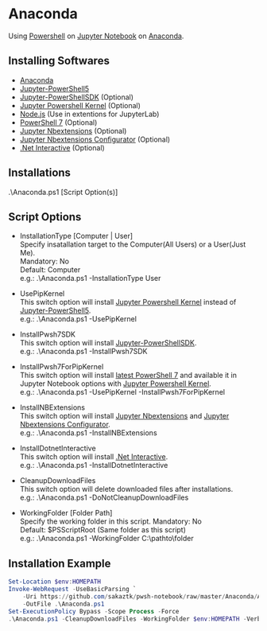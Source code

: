 # Anaconda
Using [Powershell](https://github.com/PowerShell/PowerShell) on [Jupyter Notebook](https://jupyter.org/) on [Anaconda](https://www.anaconda.com/).  

## Installing Softwares
- [Anaconda](https://www.anaconda.com/)
- [Jupyter-PowerShell5](https://github.com/DeepAQ/Jupyter-PowerShell5)
- [Jupyter-PowerShellSDK](https://github.com/sakaztk/Jupyter-PowerShellSDK) (Optional)
- [Jupyter Powershell Kernel](https://github.com/vors/jupyter-powershell) (Optional)
- [Node.js](https://nodejs.org/) (Use in extentions for JupyterLab)
- [PowerShell 7](https://github.com/PowerShell/PowerShell) (Optional)
- [Jupyter Nbextensions](https://github.com/ipython-contrib/jupyter_contrib_nbextensions) (Optional)
- [Jupyter Nbextensions Configurator](https://github.com/Jupyter-contrib/jupyter_nbextensions_configurator) (Optional)
- [.Net Interactive](https://github.com/dotnet/interactive) (Optional)

## Installations
.\Anaconda.ps1 [Script Option(s)]
## Script Options
 - InstallationType [Computer | User]   
Specify insatallation target to the Computer(All Users) or a User(Just Me).  
Mandatory: No  
Default: Computer  
e.g.: .\Anaconda.ps1 -InstallationType User

- UsePipKernel  
This switch option will install [Jupyter Powershell Kernel](https://github.com/vors/jupyter-powershell) instead of [Jupyter-PowerShell5](https://github.com/DeepAQ/Jupyter-PowerShell5).  
e.g.: .\Anaconda.ps1 -UsePipKernel

- InstallPwsh7SDK  
This switch option will install [Jupyter-PowerShellSDK](https://github.com/sakaztk/Jupyter-PowerShellSDK).  
e.g.: .\Anaconda.ps1 -InstallPwsh7SDK

- InstallPwsh7ForPipKernel  
This switch option will install [latest PowerShell 7](https://github.com/PowerShell/PowerShell/releases/latest) and available it in Jupyter Notebook options with [Jupyter Powershell Kernel](https://github.com/vors/jupyter-powershell).  
e.g.: .\Anaconda.ps1 -UsePipKernel -InstallPwsh7ForPipKernel

- InstallNBExtensions  
This switch option will install [Jupyter Nbextensions](https://github.com/ipython-contrib/jupyter_contrib_nbextensions) and [Jupyter Nbextensions Configurator](https://github.com/Jupyter-contrib/jupyter_nbextensions_configurator).  
e.g.: .\Anaconda.ps1 -InstallNBExtensions

- InstallDotnetInteractive  
This switch option will install [.Net Interactive](https://github.com/dotnet/interactive).  
e.g.: .\Anaconda.ps1 -InstallDotnetInteractive

- CleanupDownloadFiles  
This switch option will delete downloaded files after installations.  
e.g.: .\Anaconda.ps1 -DoNotCleanupDownloadFiles

- WorkingFolder [Folder Path]  
Specify the working folder in this script.
Mandatory: No  
Default: $PSScriptRoot (Same folder as this script)  
e.g.: .\Anaconda.ps1 -WorkingFolder C:\pathto\folder

## Installation Example
``` PowerShell
Set-Location $env:HOMEPATH
Invoke-WebRequest -UseBasicParsing `
    -Uri https://github.com/sakaztk/pwsh-notebook/raw/master/Anaconda/Anaconda.ps1 `
    -OutFile .\Anaconda.ps1
Set-ExecutionPolicy Bypass -Scope Process -Force
.\Anaconda.ps1 -CleanupDownloadFiles -WorkingFolder $env:HOMEPATH -Verbose
```